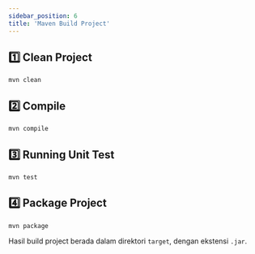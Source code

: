 ```yaml
---
sidebar_position: 6
title: 'Maven Build Project'
---
```


## 1️⃣ Clean Project

```
mvn clean
```

## 2️⃣ Compile

```
mvn compile
```

## 3️⃣ Running Unit Test

```
mvn test
```

## 4️⃣ Package Project

```
mvn package
```

Hasil build project berada dalam direktori `target`, dengan ekstensi `.jar`.